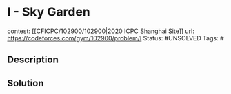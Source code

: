 # I - Sky Garden

contest: [[CFICPC/102900/102900|2020 ICPC Shanghai Site]]
url: https://codeforces.com/gym/102900/problem/I
Status: #UNSOLVED
Tags: #

## Description

## Solution

